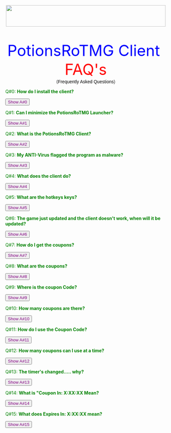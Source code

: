 
<p style="text-align: center;"><a href="https://www.potionsrotmg.com/index.php?route=product/product&amp;product_id=199" style="text-align: center;" target="_self"><img alt="" src="http://i.imgur.com/106Mg2G.png" style="height: 67px; width: 500px;" /></a></p>

<p style="text-align: center;">&nbsp;</p>

<p style="text-align: center;"><span style="color:#0000ff;"><span style="font-size:48px;">PotionsRoTMG Client&nbsp;</span></span><br />
<span style="color:#ff0000;"><span style="font-size:48px;">FAQ's</span></span><br />
(<span style="color:#000000;"><span style="background-color: rgb(255, 255, 255); font-family: arial, sans-serif; font-size: 14px;">Frequently Asked Questions</span></span><span style="background-color: rgb(255, 255, 255); color: rgb(51, 51, 51); font-family: arial, sans-serif; font-size: 14px;">)</span></p>

<p><span style="color:#008000;">Q#0: <strong>How do I install the client?</strong></span></p>

<div class="spoiler"><input onclick="showSpoiler(this);" style="color: #800080;" type="button" value="Show A#0" />
<div class="inner" style="display:none;"><span style="color:#0000ff;">Download the PotionsRoTMG-Client.zip. Extract the PClient Folder to your desktop. Run the PClient.exe. Click "Play" Or "Steam" how ever you use it to play. Make sure you keep the PotionsRoTMG Launcher up for coupons! Minimizing it stop the timer! </span></div>
</div>

<p><span style="color:#008000;">Q#1: <strong>Can I minimize the PotionsRoTMG Launcher?</strong></span></p>

<div class="spoiler"><input onclick="showSpoiler(this);" style="color: #800080;" type="button" value="Show A#1" />
<div class="inner" style="display:none;"><span style="color:#0000ff;">Yes and No. If you do minimize it or close it the coupon timer will freeze and will not continue. You need the program in the front and running. </span></div>
</div>

<p><span style="color:#008000;">Q#2: <strong>What is the PotionsRoTMG Client?</strong></span></p>

<div class="spoiler"><input onclick="showSpoiler(this);" style="color: #800080;" type="button" value="Show A#2" />
<div class="inner" style="display:none;"><span style="color:#0000ff;">PotionsRoTMG Client is a "hacked" client for the game to help you survive longer with out dying, allows you to kill things faster, and it helps you with Kabam screw up's in the game! No, You do not have to use it if you don't want! Playing on the client does not effect your coupons! </span></div>
</div>

<p><span style="color:#008000;">Q#3: <strong>My ANTI-Virus flagged the program as malware?</strong></span></p>

<div class="spoiler"><input onclick="showSpoiler(this);" style="color: #800080;" type="button" value="Show A#3" />
<div class="inner" style="display:none;"><span style="color:#0000ff;">As long as you've downloaded the PotionsRoTMG Client from this site, you don't have any malware. Every once in a while we get flagged as a potential threat due to the nature of our installer and updater. If this happens to you, please head over to&nbsp;<a href="http://www.rotmgwiki.com/support/" target="_blank"><span style="font-size: 0.9em;">http://</span>www.rotmgwiki.com<span style="font-size: 0.9em;">/support/</span></a>, create a account and post a ticket<span style="font-size: 0.9em;">&nbsp;with your anti-virus program and details and we will contact them for review.</span></span></div>
</div>

<p><span style="color:#008000;">Q#4: <strong>What does the client do?</strong></span></p>

<div class="spoiler"><input onclick="showSpoiler(this);" style="color: #800080;" type="button" value="Show A#4" />
<div class="inner" style="display:none;">
<ul style="color: rgb(0, 0, 0); font-family: 'Times New Roman'; font-size: medium;">
	<li><span style="color:#0000ff;"><span style="color: rgb(0, 0, 255);">Auto-Nexus</span></span></li>
	<li><span style="color:#0000ff;"><span style="color: rgb(0, 0, 255);">Auto-Aim</span></span></li>
	<li><span style="color:#0000ff;"><span style="color: rgb(0, 0, 255);">Equipment Swap HotKey</span></span></li>
	<li><span style="color:#0000ff;"><span style="color: rgb(0, 0, 255);">FPS Cap</span></span></li>
	<li><span style="color:#0000ff;"><span style="color: rgb(0, 0, 255);">FullScreen V2</span>&nbsp;&nbsp;&lt;----------&nbsp;<span style="color: rgb(255, 0, 0);">Hardware Acceleration Off</span></span></li>
	<li><span style="color:#0000ff;"><span style="color: rgb(0, 0, 255);">HP Bars&nbsp;</span>&nbsp; &nbsp; &nbsp; &nbsp; &nbsp; &lt;----------&nbsp;<span style="color: rgb(255, 0, 0);">Hardware Acceleration Off</span></span></li>
	<li><span style="color:#0000ff;"><span style="color: rgb(0, 0, 255);">HP Overlay</span></span></li>
	<li><span style="color:#0000ff;"><span style="color: rgb(0, 0, 255);">Inventory Viewer</span></span></li>
	<li><span style="color:#0000ff;"><span style="color: rgb(0, 0, 255);">SS Debuffs</span> </span>
	<ul>
		<li><span style="color:#0000ff;"><span style="color: rgb(0, 128, 0);">Slow</span></span></li>
		<li><span style="color:#0000ff;"><span style="color: rgb(0, 128, 0);">Quite</span></span></li>
		<li><span style="color:#0000ff;"><span style="color: rgb(0, 128, 0);">Paralyzed</span></span></li>
		<li><span style="color:#0000ff;"><span style="color: rgb(0, 128, 0);">Stun</span></span></li>
		<li><span style="color:#0000ff;"><span style="color: rgb(0, 128, 0);">Sick</span></span></li>
	</ul>
	</li>
	<li><span style="color:#0000ff;"><span style="color: rgb(0, 0, 255);">Lava Walls</span></span></li>
	<li><span style="color:#0000ff;"><font color="#0000ff">Evil Water Walls</font></span></li>
	<li><span style="color:#0000ff;"><span style="color: rgb(0, 0, 255);">No Clip</span></span></li>
	<li><span style="color:#0000ff;"><span style="color: rgb(0, 0, 255);">Force Low Quality</span></span></li>
	<li><span style="color:#0000ff;"><span style="color: rgb(0, 0, 255);">No Ally Projectiles</span></span></li>
	<li><span style="color:#0000ff;"><span style="color: rgb(0, 0, 255);">No Loading Screen</span></span></li>
	<li><span style="color:#0000ff;"><span style="color: rgb(0, 0, 255);">Notification Spam</span></span></li>
	<li><span style="color:#0000ff;"><span style="color: rgb(0, 0, 255);">Numeric HP/MP</span></span></li>
	<li><span style="color:#0000ff;"><span style="color: rgb(0, 0, 255);">Passes Cover</span></span></li>
	<li><span style="color:#0000ff;"><span style="color: rgb(0, 0, 255);">Proxy Server</span>&nbsp;<span style="color: rgb(0, 128, 0);">(Realm Relay)</span></span></li>
	<li><span style="color:#0000ff;"><span style="color: rgb(0, 0, 255);">Quest Notification</span></span></li>
	<li><span style="color:#0000ff;"><span style="color: rgb(0, 0, 255);">Reconnect V2</span></span></li>
	<li><span style="color:#0000ff;"><span style="color: rgb(0, 0, 255);">Sprite World&nbsp;</span> </span>
	<ul>
		<li><span style="color:#0000ff;"><span style="color: rgb(0, 128, 0);">Speed</span></span></li>
		<li><span style="color:#0000ff;"><span style="color: rgb(0, 128, 0);">No Slow</span></span></li>
		<li><span style="color:#0000ff;"><span style="color: rgb(0, 128, 0);">No Tile Moving</span></span></li>
	</ul>
	</li>
</ul>
</div>
</div>

<p><span style="color:#008000;">Q#5: <strong>What are the hotkeys keys?</strong></span></p>

<div class="spoiler"><input onclick="showSpoiler(this);" style="color: #800080;" type="button" value="Show A#5" />
<div class="inner" style="display:none;">
<ul>
	<li><span style="color:#0000ff;">K | Enter Vault</span></li>
	<li><span style="color:#0000ff;">P | Reconnect to The Dungeon</span></li>
	<li><span style="color:#0000ff;">L | Reconnect to The Realm</span></li>
</ul>
</div>
</div>

<p><span style="color:#008000;">Q#6: <strong>The game just updated and the client doesn't work, when will it be updated?</strong></span></p>

<div class="spoiler"><input onclick="showSpoiler(this);" style="color: #800080;" type="button" value="Show A#6" />
<div class="inner" style="display:none;"><span style="color:#0000ff;">We're the fastest at updating the client. We know you don't like to wait, and I assure you the client will be updated faster then anyone. There might be a delay with the update and will announce on the <a href="https://www.facebook.com/PotionsRotmg" target="_blank">Facebook Page</a> when the update is complete and the client is working again.</span></div>
</div>

<p><span style="color:#008000;">Q#7: <strong>How do I get the coupons?&nbsp;</strong></span></p>

<div class="spoiler"><input onclick="showSpoiler(this);" style="color: #800080;" type="button" value="Show A#7" />
<div class="inner" style="display:none;"><span style="color:#0000ff;"><img alt="" src="http://i.imgur.com/lLsYW1P.png" /><br />
You will have 1 hour to write the coupon down and what the coupon is! If the time hits 0:00:00 then a new coupon will be generated. (XX Hours per coupon depending on how many coupons are being generated)</span></div>
</div>

<p><span style="color:#008000;">Q#8: <strong>What are the coupons?&nbsp;</strong></span></p>

<div class="spoiler"><input onclick="showSpoiler(this);" style="color: #800080;" type="button" value="Show A#8" />
<div class="inner" style="display:none;">
<p><span style="color:#ff0000;">Please Note:</span>&nbsp;The program cuts off the coupon code with the details! Please read the following details to each coupon!&nbsp;</p>

<p><br />
<span style="color:#0000ff;">The coupons are:<br />
&nbsp;</span></p>

<div><span style="color:#0000ff;">#1 Promo's</span></div>

<div><span style="color:#0000ff;"><span style="color:#a52a2a;">Bronze</span>: 5% Off Your Next Order!</span></div>

<div><span style="color:#0000ff;"><span style="color:#808080;">Silver</span>: x2 Potions of Life With Next Order!</span></div>

<div><span style="color:#0000ff;"><span style="color:#ffd700;">Gold</span>: 10% Off Your Next Order!</span></div>

<div><span style="color:#0000ff;"><span style="color:#696969;">Platinum/Plat</span>: Free Ability With Next Order!</span></div>

<div><span style="color:#0000ff;"><span style="color:#00ffff;">Diamond</span>: x4 Pet Eggs, x8 Pharaoh's Mask With Next Order over $15.00</span></div>

<div><span style="color:#0000ff;">&nbsp;</span></div>

<div><span style="color:#0000ff;">#2 Promo's</span></div>

<div><span style="color:#0000ff;"><span style="color:#a52a2a;">Bronze</span>: x1 Free Inc With Next Order!</span></div>

<div><span style="color:#0000ff;"><span style="color:#808080;">Silver</span>: x1 Free T11 Weapon With Next Order</span></div>

<div><span style="color:#0000ff;"><span style="color:#ffd700;">Gold</span>: Free T13 Armor With Next Order of $5.00 or More!</span></div>

<div><span style="color:#0000ff;"><span style="color:#696969;">Platinum/Plat</span>: x25 Potions Of Defense With Next Order of $15.00 or more!</span></div>

<div><span style="color:#0000ff;"><span style="color:#00ffff;">Diamond</span>: Free T11 Weapon, T12 Armor, T5 Spell With Next Order of $5.00 or more!</span></div>

<div><span style="color:#0000ff;">&nbsp;</span></div>

<div><span style="color:#0000ff;">#3 Promo's</span></div>

<div><span style="color:#0000ff;"><span style="color:#a52a2a;">Bronze</span>: May The Odds Be Ever In Your Favor Next Roll!&nbsp;</span></div>

<div><span style="color:#0000ff;"><span style="color:#808080;">Silver</span>: 5% Off Your Next Order!</span></div>

<div><span style="color:#0000ff;"><span style="color:#ffd700;">Gold</span>: A Free T11 Weapon and T12 Armor With Next Order!</span></div>

<div><span style="color:#0000ff;"><span style="color:#696969;">Platinum/Plat</span>: x2 Inc's with Next Order of over $5.00</span></div>

<div><span style="color:#0000ff;"><span style="color:#00ffff;">Diamond</span>: 15% Off Your Next Order!&nbsp;</span></div>
</div>
</div>

<p><span style="color:#008000;">Q#9: <strong>Where is the coupon Code?</strong></span></p>

<div class="spoiler"><input onclick="showSpoiler(this);" style="color: #800080;" type="button" value="Show A#9" />
<div class="inner" style="display:none;"><br />
<span p="" style="color:#0000ff;"><img alt="" src="http://i.imgur.com/aty1HyL.png" /></span>

<p>&nbsp;</p>

<p><span p="" style="color:#0000ff;">That is where the coupon code is! Write it down! You forget, not our problem! You had 1 hour to write it down!<br />
&nbsp;</span></p>
</div>
</div>

<p><span style="color:#008000;">Q#10: <strong>How many coupons are there?</strong></span></p>

<div class="spoiler"><input onclick="showSpoiler(this);" style="color: #800080;" type="button" value="Show A#10" />
<div class="inner" style="display:none;"><span style="color:#0000ff;">There are 15 coupons in 3 sets of 5 coupons per set. Please read A#8 for the coupon details!</span></div>
</div>

<p><span style="color:#008000;">Q#11: <strong>How do I use the Coupon Code?</strong></span></p>

<div class="spoiler"><input onclick="showSpoiler(this);" style="color: #800080;" type="button" value="Show A#11" />
<div class="inner" style="display:none;"><span style="color:#0000ff;">Good question, I do hope everyone is reading this! :D You'll need to wait until either Kyle or Jake is online to "Create" your coupon code via the Live Chat in the bottom right hand corner! Please head on over to <a href="https://www.potionsrotmg.com/potionsrotmg-client" target="_blank">Coupons/Client</a> to order the coupon product with the coupon!<br />
Please note- there is minimum "How much" for some coupon codes! Please read A#8 for more information on each coupon! </span></div>
</div>

<p><span style="color:#008000;">Q#12:&nbsp;<strong>How many coupons can I use at a time?</strong></span></p>

<div class="spoiler"><input onclick="showSpoiler(this);" style="color: #800080;" type="button" value="Show A#12" />
<div class="inner" style="display:none;"><span style="color:#0000ff;">You will only be-able to use 1 coupon at any given time. </span></div>
</div>

<p><span style="color:#008000;">Q#13: <strong>The timer's changed..... why?</strong></span></p>

<div class="spoiler"><input onclick="showSpoiler(this);" style="color: #800080;" type="button" value="Show A#13" />
<div class="inner" style="display:none;"><span style="color:#0000ff;">The timer will change depending on how many people are "Farming" coupons. For the first few weeks/months the timer will be 4 hours for a new coupon and 1 hour until it "expires" from the client. Your coupon code does not expire!</span></div>
</div>

<p><span style="color:#008000;">Q#14: <strong>What is "Coupon In: X:XX:XX Mean?</strong></span></p>

<div class="spoiler"><input onclick="showSpoiler(this);" style="color: #800080;" type="button" value="Show A#14" />
<div class="inner" style="display:none;"><span style="color:#0000ff;">Coupon In: X:XX:XX means that you will get a coupon in H:MM:SS (Hours/Minutes/Seconds).</span></div>
</div>

<p><span style="color:#008000;">Q#15: <strong>What does Expires In: X:XX:XX mean?</strong></span></p>

<div class="spoiler"><input onclick="showSpoiler(this);" style="color: #800080;" type="button" value="Show A#15" />
<div class="inner" style="display:none;"><span style="color:#0000ff;">Expires In: X:XX:XX means that the coupon will delete form the program in H:MM:SS (Hours/Minutes/Seconds) and will not be-able to retrieve it again so make sure your white it down within the hour!</span></div>
</div>
